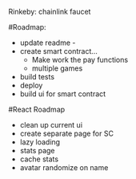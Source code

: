 Rinkeby: chainlink faucet

#Roadmap:

- update readme -
- create smart contract...
  - Make work the pay functions
  - multiple games
- build tests
- deploy
- build ui for smart contract

#React Roadmap

- clean up current ui
- create separate page for SC
- lazy loading
- stats page
- cache stats
- avatar randomize on name

